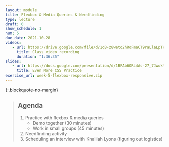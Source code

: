 ```yaml
---
layout: module
title: Flexbox & Media Queries & Needfinding
type: lecture
draft: 0
show_schedule: 1
num: 5
due_date: 2021-10-28
videos: 
   - url: https://drive.google.com/file/d/1qB-z8weto2hRoFmaCT9raLlaLpTc9xBj/view?usp=sharing
     title: Class video recording
     duration: "1:36:35"
slides:
   - url: https://docs.google.com/presentation/d/1BFAb6ORL4As-27_7JwukYGT0a6qx2LnqhWNZqteSEmA/edit?usp=sharing
     title: Even More CSS Practice
exercise_url: week-5-flexbox-responsive.zip
---
```


{:.blockquote-no-margin}
> ## Agenda
> 1. Practice with flexbox & media queries
>     * Demo together (30 minutes)
>     * Work in small groups (45 minutes)
> 2. Needfinding activity
> 3. Scheduling an interview with Khalilah Lyons (figuring out logistics)

<!-- ### 1. Practice with flexbox and media queries

### 2. Needfinding Activity
Some potential questions to ask (everyone will brainstorm these questions together).

#### Audience
* Who is it for? 
* Who is the main audience?

#### Goals
* What do they want to show, how do they want to show it?
* List of goals (in order)
* List of values worksheet

#### Details
* What kind of pages do you want?
* How many, titles

#### Look & Feel
* What colors do you like?
* How can we incorporate your personality into the site?
* What should the navigation look like?
* Do you want simple? Do you want flare? Minimalist?
* Are there particular websites that you like / that inspire you? 
  * What do you like about them?
* Any websites that you hate? 
  * What do you do not like about them?

#### Miscellaneous
Anything else that you want us to know? -->